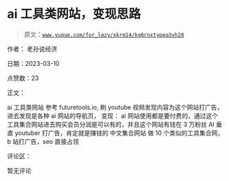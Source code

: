# ai 工具类网站，变现思路

> 原文：[`www.yuque.com/for_lazy/xkrm14/kg6rnxtypeq3vh28`](https://www.yuque.com/for_lazy/xkrm14/kg6rnxtypeq3vh28)

作者： 老孙说经济 

日期：2023-03-10 

点赞数：23 

正文： 

ai 工具类网站 参考 futuretools.io, 刷 youtube 视频发现内容为这个网站打广告，进去发现是各种 ai 网站的导航页， 变现： ai 网站使用都是要付费的，通过这个工具集合网站进去购买会员分润是可以有的，并且这个网站有钱在 3 万粉丝 AI 垂直 youtuber 打广告，肯定就是赚钱的 中文集合网站 做 10 个类似的工具集合网，b 站打广告，seo 直接占领 

评论区： 

暂无评论 

